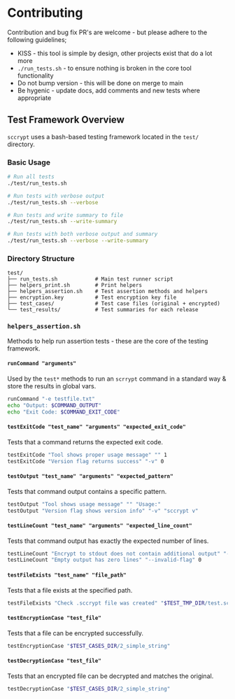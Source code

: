 # Contributing

Contribution and bug fix PR's are welcome - but please adhere to the following guidelines;

* KISS - this tool is simple by design, other projects exist that do a lot more
* `./run_tests.sh` - to ensure nothing is broken in the core tool functionality
* Do not bump version - this will be done on merge to main
* Be hygenic - update docs, add comments and new tests where appropriate


## Test Framework Overview

`sccrypt` uses a bash-based testing framework located in the `test/` directory.

### Basic Usage

```bash
# Run all tests
./test/run_tests.sh

# Run tests with verbose output
./test/run_tests.sh --verbose

# Run tests and write summary to file
./test/run_tests.sh --write-summary

# Run tests with both verbose output and summary
./test/run_tests.sh --verbose --write-summary
```

### Directory Structure

```
test/
├── run_tests.sh            # Main test runner script
├── helpers_print.sh        # Print helpers
├── helpers_assertion.sh    # Test assertion methods and helpers
├── encryption.key          # Test encryption key file
├── test_cases/             # Test case files (original + encrypted)
└── test_results/           # Test summaries for each release
```

### `helpers_assertion.sh`
Methods to help run assertion tests - these are the core of the testing framework.

#### `runCommand "arguments"`
Used by the `test*` methods to run an `scrrypt` command in a standard way & store the results in global vars.

```bash
runCommand "-e testfile.txt"
echo "Output: $COMMAND_OUTPUT"
echo "Exit Code: $COMMAND_EXIT_CODE"
```

#### `testExitCode "test_name" "arguments" "expected_exit_code"`
Tests that a command returns the expected exit code.

```bash
testExitCode "Tool shows proper usage message" "" 1
testExitCode "Version flag returns success" "-v" 0
```

#### `testOutput "test_name" "arguments" "expected_pattern"`
Tests that command output contains a specific pattern.

```bash
testOutput "Tool shows usage message" "" "Usage:"
testOutput "Version flag shows version info" "-v" "sccrypt v"
```

#### `testLineCount "test_name" "arguments" "expected_line_count"`
Tests that command output has exactly the expected number of lines.

```bash
testLineCount "Encrypt to stdout does not contain additional output" "-e testfile.txt" 1
testLineCount "Empty output has zero lines" "--invalid-flag" 0
```

#### `testFileExists "test_name" "file_path"`
Tests that a file exists at the specified path.

```bash
testFileExists "Check .sccrypt file was created" "$TEST_TMP_DIR/test.sccrypt"
```

#### `testEncryptionCase "test_file"`
Tests that a file can be encrypted successfully.

```bash
testEncryptionCase "$TEST_CASES_DIR/2_simple_string"
```

#### `testDecryptionCase "test_file"`
Tests that an encrypted file can be decrypted and matches the original.

```bash
testDecryptionCase "$TEST_CASES_DIR/2_simple_string"
```
